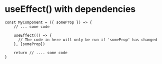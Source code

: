 # useEffect() with dependencies

```tsx {all|1-9|6}
const MyComponent = ({ someProp }) => {
    // ... some code

    useEffect(() => {
      // The code in here will only be run if 'someProp' has changed
    }, [someProp])

    return // .... some code
}
```
